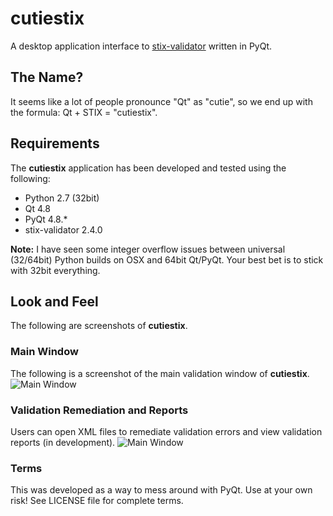 cutiestix
=========

A desktop application interface to [stix-validator](https://pypi.python.org/pypi/stix-validator) written in PyQt. 

## The Name?
It seems like a lot of people pronounce "Qt" as "cutie", so we end up with the formula: Qt + STIX = "cutiestix".

## Requirements
The **cutiestix** application has been developed and tested using the following:

* Python 2.7 (32bit)
* Qt 4.8
* PyQt 4.8.*
* stix-validator 2.4.0

**Note:** I have seen some integer overflow issues between universal (32/64bit) Python builds on OSX and 64bit Qt/PyQt. Your best bet is to stick with 32bit everything.

## Look and Feel
The following are screenshots of **cutiestix**.

### Main Window
The following is a screenshot of the main validation window of **cutiestix**.
![Main Window](https://raw.githubusercontent.com/bworrell/cutiestix/develop/screenshots/mainwindow.png)

### Validation Remediation and Reports
Users can open XML files to remediate validation errors and view validation reports (in development).
![Main Window](https://raw.githubusercontent.com/bworrell/cutiestix/develop/screenshots/menus.png)

### Terms
This was developed as a way to mess around with PyQt. Use at your own risk! See LICENSE file for complete terms.
